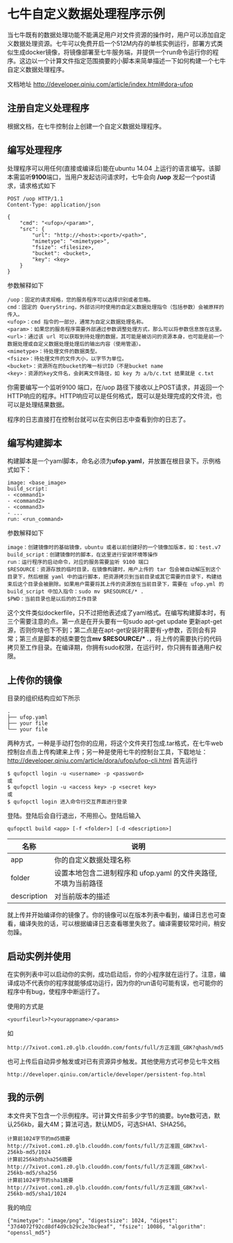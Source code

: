 # 七牛自定义数据处理程序示例

当七牛既有的数据处理功能不能满足用户对文件资源的操作时，用户可以添加自定义数据处理资源。七牛可以免费开启一个512M内存的单核实例运行，部署方式类似生成docker镜像，将镜像部署至七牛服务端，并提供一个run命令运行你的程序。这边以一个计算文件指定范围摘要的小脚本来简单描述一下如何构建一个七牛自定义数据处理程序。

文档地址 http://developer.qiniu.com/article/index.html#dora-ufop

## 注册自定义处理程序

根据文档，在七牛控制台上创建一个自定义数据处理程序。

## 编写处理程序

处理程序可以用任何(直接或编译后)能在ubuntu 14.04 上运行的语言编写。该脚本需监听**9100**端口，当用户发起访问请求时，七牛会向 **/uop** 发起一个post请求，请求格式如下

    POST /uop HTTP/1.1
    Content-Type: application/json

    {
        "cmd": "<ufop>/<param>",
        "src": {
            "url": "http://<host>:<port>/<path>",
            "mimetype": "<mimetype>",
            "fsize": <filesize>,
            "bucket": <bucket>,
            "key": <key>
        }
    }

参数解释如下

    /uop：固定的请求规格，您的服务程序可以选择识别或者忽略。
    cmd：固定的 QueryString，外部访问时使用的自定义数据处理指令（包括参数）会被原样的传入。
    <ufop>：cmd 指令的一部分，通常为自定义数据处理名称。
    <param>：如果您的服务程序需要外部通过参数调整处理方式，那么可以将参数信息放在这里。
    <url>：通过该 url 可以获取到待处理的数据，其可能是被访问的资源本身，也可能是前一个数据处理或自定义数据处理处理后的输出内容（使用管道）。
    <mimetype>：待处理文件的数据类型。
    <fsize>：待处理文件的文件大小，以字节为单位。
    <bucket>：资源所在的bucket的唯一标识ID（不是bucket name
    <key>：资源的key文件名，会剥离文件路径，如 key 为 a/b/c.txt 结果就是 c.txt

你需要编写一个监听9100 端口，在/uop 路径下接收以上POST请求，并返回一个HTTP响应的程序。HTTP响应可以是任何格式，既可以是处理完成的文件流，也可以是处理结果数据。

程序的日志直接打在控制台就可以在实例日志中查看到你的日志了。

## 编写构建脚本

构建脚本是一个yaml脚本，命名必须为**ufop.yaml**，并放置在根目录下。示例格式如下：

    image: <base_image>
    build_script:
    - <command1>
    - <command2>
    - <command3>
    - ...
    run: <run_command>

参数解释如下

    image：创建镜像时的基础镜像，ubuntu 或者以前创建好的一个镜像加版本，如：test.v7
    build_script：创建镜像时的脚本，在这里进行安装环境等操作
    run：运行程序的启动命令，对应的服务需要监听 9100 端口
    $RESOURCE：资源存放的临时目录，在镜像构建时，用户上传的 tar 包会被自动解压到这个目录下，然后根据 yaml 中的运行脚本，把资源拷贝到当前目录或其它需要的目录下，构建结束后这个目录会被删除。如果用户需要将其上传的资源放在当前目录下，需要在 ufop.yml 的 build_script 中加入指令：sudo mv $RESOURCE/* .
    $PWD：当前目录也是以后的的工作目录

这个文件类似dockerfile，只不过把他表述成了yaml格式。在编写构建脚本时，有三个需要注意的点。第一点是在开头要有一句sudo apt-get update 更新apt-get源，否则你啥也下不到；第二点是在apt-get安装时需要有-y参数，否则会有异常；第三点是脚本的结束要包含**mv $RESOURCE/* .**，将上传的需要执行的代码拷贝至工作目录。在编译期，你拥有sudo权限，在运行时，你只拥有普通用户权限。

## 上传你的镜像

目录的组织结构应如下所示

    .
    ├── ufop.yaml
    ├── your file
    └── your file

两种方式，一种是手动打包你的应用，将这个文件夹打包成.tar格式，在七牛web控制台点击上传构建来上传；另一种是使用七牛的控制台工具，下载地址：http://developer.qiniu.com/article/dora/ufop/ufop-cli.html 首先运行

    $ qufopctl login -u <username> -p <password>
    或
    $ qufopctl login -u <access key> -p <secret key>
    或
    $ qufopctl login 进入命令行交互界面进行登录

登陆。登陆后会自行退出，不用担心。登陆后输入

	qufopctl build <app> [-f <folder>] [-d <description>]

| 名称 | 说明 |
| --- | --- |
| app | 你的自定义数据处理名称 |
| folder | 设置本地包含二进制程序和 ufop.yaml 的文件夹路径,不填为当前路径 |
| description | 对当前版本的描述 |

就上传并开始编译你的镜像了。你的镜像可以在版本列表中看到，编译日志也可查看，编译失败的话，可以根据编译日志查看哪里失败了。编译需要较常时间，稍安勿躁。

## 启动实例并使用

在实例列表中可以启动你的实例，成功启动后，你的小程序就在运行了。注意，编译成功不代表你的程序就能够成功运行，因为你的run语句可能有误，也可能你的程序中有bug，使程序中断运行了。

使用的方式是 

	<yourfileurl>?<yourappname>/<params>

如

    http://7xivot.com1.z0.glb.clouddn.com/fonts/full/方正准圆_GBK?qhash/md5

也可上传后自动异步触发或对已有资源异步触发。其他使用方式可参见七牛文档

	http://developer.qiniu.com/article/developer/persistent-fop.html



## 我的示例

本文件夹下包含一个示例程序。可计算文件前多少字节的摘要。byte数可选，默认256kb，最大4M；算法可选，默认MD5，可选SHA1、SHA256。

	计算前1024字节的md5摘要
	http://7xivot.com1.z0.glb.clouddn.com/fonts/full/方正准圆_GBK?xvl-256kb-md5/1024
    计算前256kb的sha256摘要
    http://7xivot.com1.z0.glb.clouddn.com/fonts/full/方正准圆_GBK?xvl-256kb-md5/sha256
    计算前1024字节的sha1摘要
    http://7xivot.com1.z0.glb.clouddn.com/fonts/full/方正准圆_GBK?xvl-256kb-md5/sha1/1024

我的响应

	{"mimetype": "image/png", "digestsize": 1024, "digest": "37d4072f92cd8df4d9cb29c2e3bc9eaf", "fsize": 10086, "algorithm": "openssl_md5"}